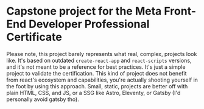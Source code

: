 # Capstone project for the Meta Front-End Developer Professional Certificate

Please note, this project barely represents what real, complex, projects look like. It's based on outdated `create-react-app` and `react-scripts` versions, and it's not meant to be a reference for best practices. It's just a simple project to validate the certification.
This kind of project does not benefit from react's ecosystem and capabilities, you're actually shooting yourself in the foot by using this approach. Small, static, projects are better off with plain HTML, CSS, and JS, or a SSG like Astro, Eleventy, or Gatsby (I'd personally avoid gatsby tho).
